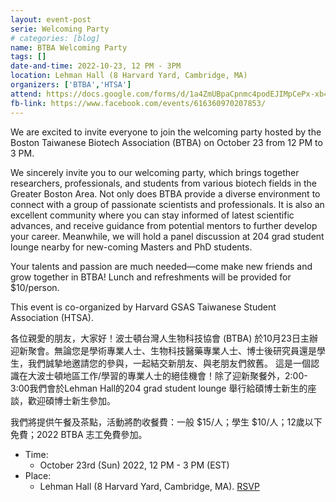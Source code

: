 ```yaml
---
layout: event-post
serie: Welcoming Party
# categories: [blog]
name: BTBA Welcoming Party
tags: []
date-and-time: 2022-10-23, 12 PM - 3PM
location: Lehman Hall (8 Harvard Yard, Cambridge, MA)
organizers: ['BTBA','HTSA']
attend: https://docs.google.com/forms/d/1a4ZmUBpaCpnmc4podEJIMpCePx-xb4UiBcQyBzxAdrw/viewform?edit_requested=true
fb-link: https://www.facebook.com/events/616360970207853/
---
```


We are excited to invite everyone to join the welcoming party hosted by the Boston Taiwanese Biotech Association (BTBA) on October 23 from 12 PM to 3 PM.

We sincerely invite you to our welcoming party, which brings together researchers, professionals, and students from various biotech fields in the Greater Boston Area. Not only does BTBA provide a diverse environment to connect with a group of passionate scientists and professionals. It is also an excellent community where you can stay informed of latest scientific advances, and receive guidance from potential mentors to further develop your career. Meanwhile, we will hold a panel discussion at 204 grad student lounge nearby for new-coming Masters and PhD students.

Your talents and passion are much needed—come make new friends and grow together in BTBA!
Lunch and refreshments will be provided for $10/person.

This event is co-organized by Harvard GSAS Taiwanese Student Association (HTSA).

各位親愛的朋友，大家好！波士頓台灣人生物科技協會 (BTBA) 於10月23日主辦迎新聚會。無論您是學術專業人士、生物科技醫藥專業人士、博士後研究員還是學生，我們誠摯地邀請您的參與，一起結交新朋友、與老朋友們敘舊。 這是一個認識在大波士頓地區工作/學習的專業人士的絕佳機會！除了迎新聚餐外，2:00-3:00我們會於Lehman Hall的204 grad student lounge 舉行給碩博士新生的座談，歡迎碩博士新生參加。

我們將提供午餐及茶點，活動將酌收餐費：一般 $15/人；學生 $10/人；12歲以下免費；2022 BTBA 志工免費參加。


- Time:
    - October 23rd (Sun) 2022, 12 PM - 3 PM (EST)
- Place:
    - Lehman Hall (8 Harvard Yard, Cambridge, MA). [RSVP](https://docs.google.com/forms/d/1a4ZmUBpaCpnmc4podEJIMpCePx-xb4UiBcQyBzxAdrw/viewform?edit_requested=true)
